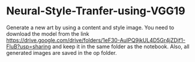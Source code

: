 # Neural-Style-Tranfer-using-VGG19
Generate a new art by using a content and style image.
You need to download the model from the link https://drive.google.com/drive/folders/1eF30-AuIPQ9jkUL4D5Gr4jZDjf1-FluB?usp=sharing and keep it in the same folder as the notebook.
Also, all generated images are saved in the op folder.
